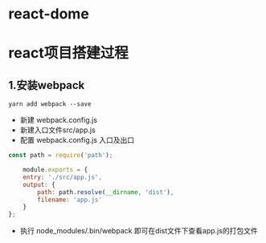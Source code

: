 # react-dome
# react项目搭建过程
##  1.安装webpack 
`yarn add webpack --save`
-  新建 webpack.config.js
-  新建入口文件src/app.js
-  配置 webpack.config.js 入口及出口

```javascript
const path = require('path');

	module.exports = {
    entry: './src/app.js',
    output: {
        path: path.resolve(__dirname, 'dist'),
        filename: 'app.js'
    }
};
```
-  执行 node_modules/.bin/webpack 即可在dist文件下查看app.js的打包文件
